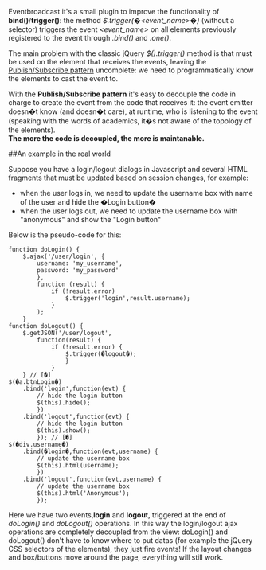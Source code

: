 Eventbroadcast it's a small plugin to improve the functionality of **bind()**/**trigger()**: the method *$.trigger(�<event_name>�)* (without a selector) triggers the event *\<event\_name\>* on all elements previously registered to the event through *.bind()* and *.one()*.

The main problem with the classic jQuery
*\$(<css-selector>).trigger()* method is that must be used on the element that receives the events, leaving the [Publish/Subscribe pattern](http://en.wikipedia.org/wiki/Publish�subscribe_pattern) uncomplete: we need to programmatically know the elements to cast the event to.

With the **Publish/Subscribe pattern** it's easy to decouple the code in charge to create the event from the code that receives it: the event emitter doesn�t know (and doesn�t care), at runtime, who is listening to the event (speaking with the words of academics, it�s not aware of the topology of the elements).\
 **The more the code is decoupled, the more is maintanable.**

##An example in the real world

Suppose you have a login/logout dialogs in Javascript and several HTML fragments that must be updated based on session changes, for example:

- when the user logs in, we need to update the username box with name of the user and hide the �Login button�
- when the user logs out, we need to update the username box with "anonymous" and show the "Login button"

Below is the pseudo-code for this:

	function doLogin() { 
		$.ajax('/user/login', {
			username: 'my_username', 
			password: 'my_password'
			}, 
			function (result) { 
				if (!result.error)	
					$.trigger('login',result.username); 
				} 
			); 
		}
	function doLogout() { 
		$.getJSON('/user/logout',
			function(result) { 
				if (!result.error) { 
					$.trigger(�logout�); 
					} 
				} 
		} // [�]
	$(�a.btnLogin�)
		.bind('login',function(evt) { 
			// hide the login button
			$(this).hide();
			}) 
		.bind('logout',function(evt) { 
			// hide the login button
			$(this).show(); 
			}); // [�]
	$(�div.username�)
		.bind(�login�,function(evt,username) { 
			// update the username box
			$(this).html(username);
			})
		.bind('logout',function(evt,username) { 
			// update the username box
			$(this).html('Anonymous'); 
			});

Here we have two events,**login** and **logout**, triggered at the end of *doLogin()* and *doLogout()* operations. In this way the login/logout ajax operations are completely decoupled from the view: doLogin() and doLogout() don't have to know where to put datas (for example the jQuery CSS selectors of the elements), they just fire events!
If the layout changes and box/buttons move around the page, everything will still work.
